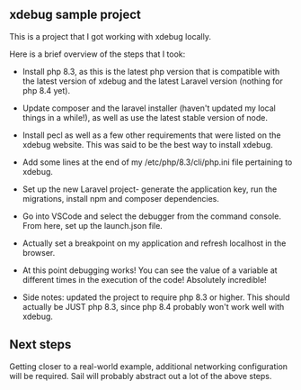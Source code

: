 ## xdebug sample project

This is a project that I got working with xdebug locally. 

Here is a brief overview of the steps that I took:

- Install php 8.3, as this is the latest php version that is compatible with the latest version of xdebug and the latest Laravel version (nothing for php 8.4 yet). 
- Update composer and the laravel installer (haven't updated my local things in a while!), as well as use the latest stable version of node.
- Install pecl as well as a few other requirements that were listed on the xdebug website. This was said to be the best way to install xdebug.
- Add some lines at the end of my /etc/php/8.3/cli/php.ini file pertaining to xdebug.
- Set up the new Laravel project- generate the application key, run the migrations, install npm and composer dependencies.
- Go into VSCode and select the debugger from the command console. From here, set up the launch.json file. 
- Actually set a breakpoint on my application and refresh localhost in the browser.
- At this point debugging works! You can see the value of a variable at different times in the execution of the code! Absolutely incredible! 

- Side notes: updated the project to require php 8.3 or higher. This should actually be JUST php 8.3, since php 8.4 probably won't work well with xdebug. 

## Next steps

Getting closer to a real-world example, additional networking configuration will be required. Sail will probably abstract out a lot of the above steps. 
